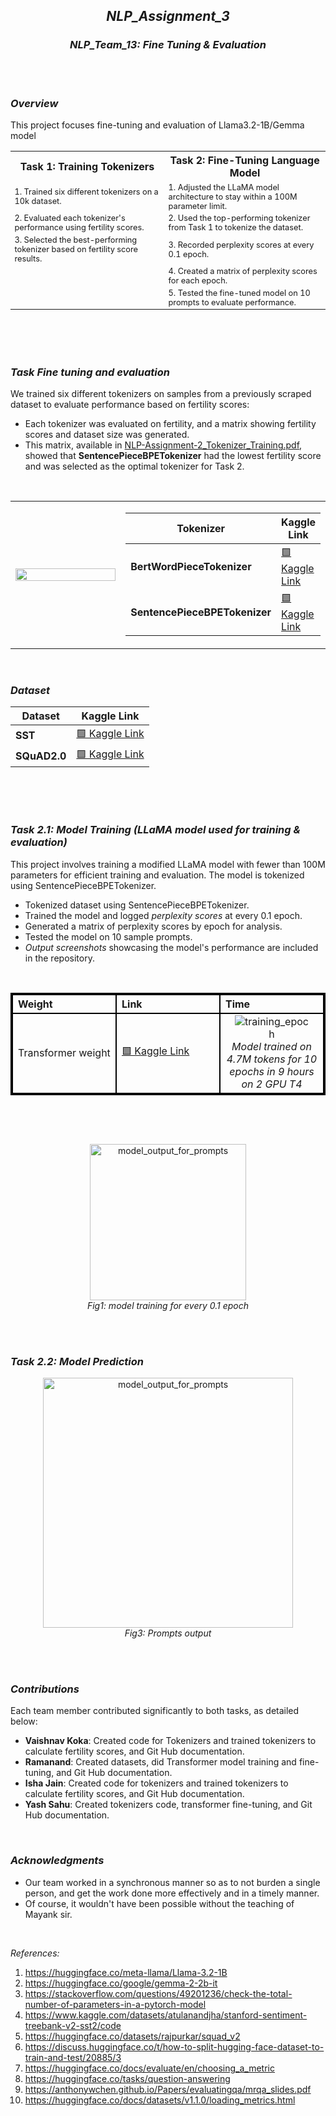 ## *<div align='center'>NLP_Assignment_3</div>*
### *<div align='center'> NLP_Team_13: Fine Tuning & Evaluation</div>*
<br><br>
### *Overview*
This project focuses fine-tuning and evaluation of Llama3.2-1B/Gemma model



<table>
  <tr>
    <th>Task 1: Training Tokenizers</th>
    <th>Task 2: Fine-Tuning Language Model</th>
  </tr>
  <tr>
    <td style="font-size: 80%;">1. Trained six different tokenizers on a 10k dataset.</td>
    <td style="font-size: 80%;">1. Adjusted the LLaMA model architecture to stay within a 100M parameter limit.</td>
  </tr>
  <tr>
    <td style="font-size: 80%;">2. Evaluated each tokenizer's performance using fertility scores.</td>
    <td style="font-size: 80%;">2. Used the top-performing tokenizer from Task 1 to tokenize the dataset.</td>
  </tr>
  <tr>
    <td style="font-size: 80%;">3. Selected the best-performing tokenizer based on fertility score results.</td>
    <td style="font-size: 80%;">3. Recorded perplexity scores at every 0.1 epoch.</td>
  </tr>
  <tr>
    <td style="font-size: 80%;"></td>
    <td style="font-size: 80%;">4. Created a matrix of perplexity scores for each epoch.</td>
  </tr>
  <tr>
    <td style="font-size: 80%;"></td>
    <td style="font-size: 80%;">5. Tested the fine-tuned model on 10 prompts to evaluate performance.</td>
  </tr>
</table>

<br><br><br>
### *Task Fine tuning and evaluation*
We trained six different tokenizers on samples from a previously scraped dataset to evaluate performance based on fertility scores:
- Each tokenizer was evaluated on fertility, and a matrix showing fertility scores and dataset size was generated.
- This matrix, available in [NLP-Assignment-2_Tokenizer_Training.pdf](https://github.com/vaishnavkoka/NLP_Assignment_2/blob/main/Results/NLP-%20Assignment-2_Tokenizer_Training.pdf), showed that **SentencePieceBPETokenizer** had the lowest fertility score and was selected as the optimal tokenizer for Task 2.
<br>

<table>
  <tr>
    <td width="66%">
      <img src="https://github.com/user-attachments/assets/1bcbeba8-9c55-4dd8-8151-eac9f08d13b2" width="100%">
    </td>
    <td width="33%">

| Tokenizer                        | Kaggle Link                               |
|-----------------------------------|-------------------------------------------|
| **BertWordPieceTokenizer**        | [🟩 Kaggle Link](https://www.kaggle.com/code/vaishnavkoka24310069/bertwordpiecetokenizer/) |
| **SentencePieceBPETokenizer**     | [🟩 Kaggle Link](https://www.kaggle.com/code/ramanand9/sentencepiecebpetokenizer/) |

   </td>
  </tr>
</table>
<br>

### *Dataset*

| Dataset                        | Kaggle Link                               |
|-----------------------------------|-------------------------------------------|
| **SST**        | [🟩 Kaggle Link](https://www.kaggle.com/datasets/atulanandjha/stanford-sentiment-treebank-v2-sst2) |
| **SQuAD2.0**     | [🟩 Kaggle Link](https://www.kaggle.com/datasets/thedevastator/squad2-0-a-challenge-for-question-answering-syst) |


<br><br><br>

### *Task 2.1: Model Training (LLaMA model used for training & evaluation)*

This project involves training a modified LLaMA model with fewer than 100M parameters for efficient training and evaluation. The model is tokenized using SentencePieceBPETokenizer.

- Tokenized dataset using SentencePieceBPETokenizer.
- Trained the model and logged *perplexity scores* at every 0.1 epoch.
- Generated a matrix of perplexity scores by epoch for analysis.
- Tested the model on 10 sample prompts.
- *Output screenshots* showcasing the model's performance are included in the repository.
<br>
<div align="center">
  <table style="display: inline-block; width: 100%; text-align: left; border: 2px solid black; border-collapse: collapse;">
    <tr>
      <th style="width: 33%; border: 2px solid black;">Weight</th>
      <th style="width: 33%; border: 2px solid black;">Link</th>
      <th style="width: 33%; border: 2px solid black;">Time</th>
    </tr>
    <tr>
      <td style="border: 2px solid black;">Transformer weight</td>
      <td style="border: 2px solid black;"><a href="https://www.kaggle.com/datasets/ramanand9/ps-v2-output/">🟩 Kaggle Link</a></td>
      <td rowspan="2" style="border: 2px solid black; text-align: center;">
        <img src="https://github.com/user-attachments/assets/4dab3cfd-0b45-4192-ae76-cd2efeac59db" alt="training_epoch" style="max-width: 80%;"/>
        <i>Model trained on 4.7M tokens for 10 epochs in 9 hours on 2 GPU T4</i>
      </td>
    </tr>
  </table>
</div>

<br><br>

<div align="center">
  <img src="https://github.com/user-attachments/assets/139e8689-b490-4076-9776-4986cf6d0071" alt="model_output_for_prompts" style="height: 250px; width: auto;"/>
  <br><i>Fig1: model training for every 0.1 epoch</i>
</div>

<br><br>

### *Task 2.2: Model Prediction*

<div align="center">
  <img src="https://github.com/user-attachments/assets/23f6160b-ecae-41ac-8953-12a117a5de9a" alt="model_output_for_prompts" style="height: 400px; width: auto;"/>
  <br><i>Fig3: Prompts output</i>
</div>


<br><br>

### *Contributions*
Each team member contributed significantly to both tasks, as detailed below:
- **Vaishnav Koka**: Created code for Tokenizers and trained tokenizers to calculate fertility scores, and Git Hub documentation.
- **Ramanand**: Created datasets, did Transformer model training and fine-tuning, and Git Hub documentation.
- **Isha Jain**: Created code for tokenizers and trained tokenizers to calculate fertility scores, and Git Hub documentation.
- **Yash Sahu**: Created tokenizers code, transformer fine-tuning, and Git Hub documentation.
<br>

### *Acknowledgments*
- Our team worked in a synchronous manner so as to not burden a single person, and get the work done more effectively and in a timely manner.
- Of course, it wouldn't have been possible without the teaching of Mayank sir.
<br>



*References:*
1. https://huggingface.co/meta-llama/Llama-3.2-1B
2. https://huggingface.co/google/gemma-2-2b-it
3. https://stackoverflow.com/questions/49201236/check-the-total-number-of-parameters-in-a-pytorch-model
4. https://www.kaggle.com/datasets/atulanandjha/stanford-sentiment-treebank-v2-sst2/code
5. https://huggingface.co/datasets/rajpurkar/squad_v2
6. https://discuss.huggingface.co/t/how-to-split-hugging-face-dataset-to-train-and-test/20885/3
7. https://huggingface.co/docs/evaluate/en/choosing_a_metric
8. https://huggingface.co/tasks/question-answering
9. https://anthonywchen.github.io/Papers/evaluatingqa/mrqa_slides.pdf
10. https://huggingface.co/docs/datasets/v1.1.0/loading_metrics.html
